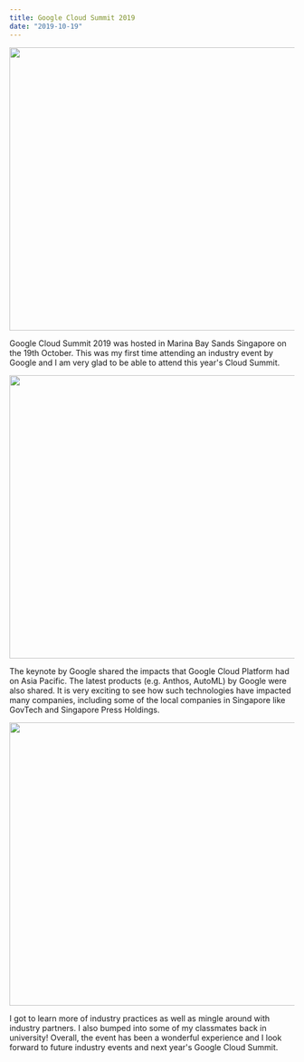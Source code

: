 ```yaml
---
title: Google Cloud Summit 2019
date: "2019-10-19"
---
```


<img src="https://raw.githubusercontent.com/pinardy/pinardy.github.io/master/src/assets/images/blog/google-cloud-summit/gcloud-summit-01.jpg" width="800" height="500">

Google Cloud Summit 2019 was hosted in Marina Bay Sands Singapore on the 19th October. This was my first time attending an industry event by Google and I am very glad to be able to attend this year's Cloud Summit.

<img src="https://raw.githubusercontent.com/pinardy/pinardy.github.io/master/src/assets/images/blog/google-cloud-summit/gcloud-summit-keynote.jpg" width="800" height="500">

The keynote by Google shared the impacts that Google Cloud Platform had on Asia Pacific. The latest products (e.g. Anthos, AutoML) by Google were also shared. It is very exciting to see how such technologies have impacted many companies, including some of the local companies in Singapore like GovTech and Singapore Press Holdings.

<img src="https://raw.githubusercontent.com/pinardy/pinardy.github.io/master/src/assets/images/blog/google-cloud-summit/gcloud-summit-02.jpg" width="800" height="500">

I got to learn more of industry practices as well as mingle around with industry partners. I also bumped into some of my classmates back in university! Overall, the event has been a wonderful experience and I look forward to future industry events and next year's Google Cloud Summit.
